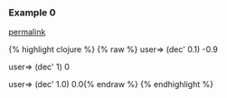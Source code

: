 ### Example 0
[permalink](#example-0)

{% highlight clojure %}
{% raw %}
user=> (dec' 0.1)
-0.9

user=> (dec' 1)
0

user=> (dec' 1.0)
0.0{% endraw %}
{% endhighlight %}


